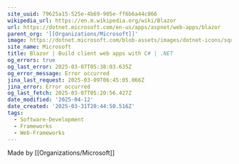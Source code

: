 ```yaml
---
site_uuid: 79625a15-525e-4b69-905e-ff6b6a44c866
wikipedia_url: https://en.m.wikipedia.org/wiki/Blazor
url: https://dotnet.microsoft.com/en-us/apps/aspnet/web-apps/blazor
parent_org: '[[Organizations/Microsoft]]'
image: https://dotnet.microsoft.com/blob-assets/images/dotnet-icons/square.png
site_name: Microsoft
title: Blazor | Build client web apps with C# | .NET
og_errors: true
og_last_error: 2025-03-07T05:38:03.635Z
og_error_message: Error occurred
jina_last_request: 2025-03-09T06:45:05.066Z
jina_error: Error occurred
og_last_fetch: 2025-03-07T05:20:56.427Z
date_modified: '2025-04-12'
date_created: '2025-03-31T20:44:50.516Z'
tags:
  - Software-Development
  - Frameworks
  - Web-Frameworks
---
```














Made by [[Organizations/Microsoft]]


